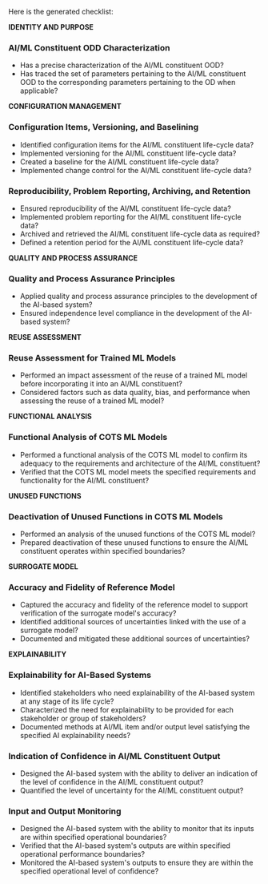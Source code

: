 Here is the generated checklist:

**IDENTITY AND PURPOSE**

### AI/ML Constituent ODD Characterization

* Has a precise characterization of the AI/ML constituent OOD?
* Has traced the set of parameters pertaining to the AI/ML constituent OOD to the corresponding parameters pertaining to the OD when applicable?

**CONFIGURATION MANAGEMENT**

### Configuration Items, Versioning, and Baselining

* Identified configuration items for the AI/ML constituent life-cycle data?
* Implemented versioning for the AI/ML constituent life-cycle data?
* Created a baseline for the AI/ML constituent life-cycle data?
* Implemented change control for the AI/ML constituent life-cycle data?

### Reproducibility, Problem Reporting, Archiving, and Retention

* Ensured reproducibility of the AI/ML constituent life-cycle data?
* Implemented problem reporting for the AI/ML constituent life-cycle data?
* Archived and retrieved the AI/ML constituent life-cycle data as required?
* Defined a retention period for the AI/ML constituent life-cycle data?

**QUALITY AND PROCESS ASSURANCE**

### Quality and Process Assurance Principles

* Applied quality and process assurance principles to the development of the AI-based system?
* Ensured independence level compliance in the development of the AI-based system?

**REUSE ASSESSMENT**

### Reuse Assessment for Trained ML Models

* Performed an impact assessment of the reuse of a trained ML model before incorporating it into an AI/ML constituent?
* Considered factors such as data quality, bias, and performance when assessing the reuse of a trained ML model?

**FUNCTIONAL ANALYSIS**

### Functional Analysis of COTS ML Models

* Performed a functional analysis of the COTS ML model to confirm its adequacy to the requirements and architecture of the AI/ML constituent?
* Verified that the COTS ML model meets the specified requirements and functionality for the AI/ML constituent?

**UNUSED FUNCTIONS**

### Deactivation of Unused Functions in COTS ML Models

* Performed an analysis of the unused functions of the COTS ML model?
* Prepared deactivation of these unused functions to ensure the AI/ML constituent operates within specified boundaries?

**SURROGATE MODEL**

### Accuracy and Fidelity of Reference Model

* Captured the accuracy and fidelity of the reference model to support verification of the surrogate model's accuracy?
* Identified additional sources of uncertainties linked with the use of a surrogate model?
* Documented and mitigated these additional sources of uncertainties?

**EXPLAINABILITY**

### Explainability for AI-Based Systems

* Identified stakeholders who need explainability of the AI-based system at any stage of its life cycle?
* Characterized the need for explainability to be provided for each stakeholder or group of stakeholders?
* Documented methods at AI/ML item and/or output level satisfying the specified AI explainability needs?

### Indication of Confidence in AI/ML Constituent Output

* Designed the AI-based system with the ability to deliver an indication of the level of confidence in the AI/ML constituent output?
* Quantified the level of uncertainty for the AI/ML constituent output?

### Input and Output Monitoring

* Designed the AI-based system with the ability to monitor that its inputs are within specified operational boundaries?
* Verified that the AI-based system's outputs are within specified operational performance boundaries?
* Monitored the AI-based system's outputs to ensure they are within the specified operational level of confidence?